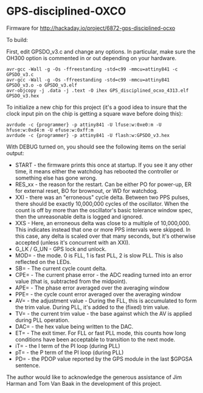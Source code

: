 # GPS-disciplined-OXCO
Firmware for http://hackaday.io/project/6872-gps-disciplined-ocxo

To build:

First, edit GPSDO_v3.c and change any options. In particular, make sure the OH300 option is commented in or out
depending on your hardware.

    avr-gcc -Wall -g -Os -ffreestanding -std=c99 -mmcu=attiny841 -c GPSDO_v3.c
    avr-gcc -Wall -g -Os -ffreestanding -std=c99 -mmcu=attiny841 GPSDO_v3.o -o GPSDO_v3.elf
    avr-objcopy -j .data -j .text -O ihex GPS_disciplined_ocxo_4313.elf GPSDO_v3.hex

To initialize a new chip for this project (it's a good idea to insure that the clock input pin on the chip is getting a square wave before doing this):

    avrdude -c {programmer} -p attiny841 -U lfuse:w:0xe0:m -U hfuse:w:0xd4:m -U efuse:w:0xff:m
    avrdude -c {programmer} -p attiny841 -U flash:w:GPSDO_v3.hex

With DEBUG turned on, you should see the following items on the serial output:

* START - the firmware prints this once at startup. If you see it any other time, it means either the watchdog has rebooted the controller or something else has gone wrong.
* RES_xx - the reason for the restart. Can be either PO for power-up, ER for external reset, BO for brownout, or WD for watchdog.
* XXI - there was an "erroneous" cycle delta. Between two PPS pulses, there should be exactly 10,000,000 cycles of the oscillator. When the count is off by more than the oscillator's basic tolerance window spec, then the unreasonable delta is logged and ignored.
* XXS - Here, an erroneous delta was close to a multiple of 10,000,000. This indicates instead that one or more PPS intervals were skipped. In this case, any delta is scaled over that many seconds, but it's otherwise accepted (unless it's concurrent with an XXI).
* G_LK / G_UN - GPS lock and unlock.
* MOD= - the mode. 0 is FLL, 1 is fast PLL, 2 is slow PLL. This is also reflected on the LEDs.
* SB= - The current cycle count delta.
* CPE= - The current phase error - the ADC reading turned into an error value (that is, subtracted from the midpoint).
* APE= - The phase error averaged over the averaging window
* PPE= - the cycle count error averaged over the averaging window
* AV= - the adjustment value - During the FLL, this is accumulated to form the trim value. During PLL, it's added to the (fixed) trim value.
* TV= - the current trim value - the base against which the AV is applied during PLL operation.
* DAC= - the hex value being written to the DAC.
* ET= - The exit timer. For FLL or fast PLL mode, this counts how long conditions have been acceptable to transition to the next mode.
* iT= - the I term of the PI loop (during PLL)
* pT= - the P term of the PI loop (during PLL)
* PD= - the PDOP value reported by the GPS module in the last $GPGSA sentence.

The author would like to acknowledge the generous assistance of Jim Harman and Tom Van Baak in the development of this project.
